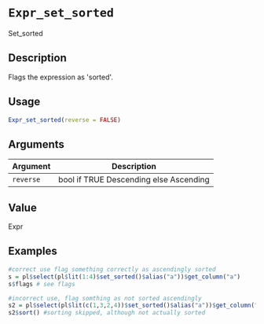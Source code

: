 # `Expr_set_sorted`

Set_sorted


## Description

Flags the expression as 'sorted'.


## Usage

```r
Expr_set_sorted(reverse = FALSE)
```


## Arguments

Argument      |Description
------------- |----------------
`reverse`     |     bool if TRUE Descending else Ascending


## Value

Expr


## Examples

```r
#correct use flag something correctly as ascendingly sorted
s = pl$select(pl$lit(1:4)$set_sorted()$alias("a"))$get_column("a")
s$flags # see flags

#incorrect use, flag somthing as not sorted ascendingly
s2 = pl$select(pl$lit(c(1,3,2,4))$set_sorted()$alias("a"))$get_column("a")
s2$sort() #sorting skipped, although not actually sorted
```


